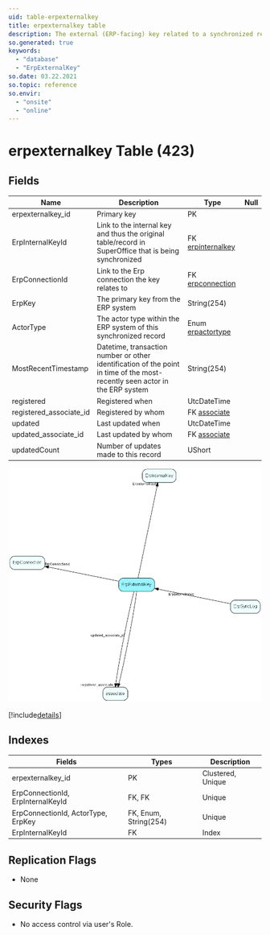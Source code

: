 ```yaml
---
uid: table-erpexternalkey
title: erpexternalkey table
description: The external (ERP-facing) key related to a synchronized record / connection
so.generated: true
keywords:
  - "database"
  - "ErpExternalKey"
so.date: 03.22.2021
so.topic: reference
so.envir:
  - "onsite"
  - "online"
---
```


# erpexternalkey Table (423)

## Fields

| Name | Description | Type | Null |
|------|-------------|------|:----:|
|erpexternalkey\_id|Primary key|PK| |
|ErpInternalKeyId|Link to the internal key and thus the original table/record in SuperOffice that is being synchronized|FK [erpinternalkey](erpinternalkey.md)| |
|ErpConnectionId|Link to the Erp connection the key relates to|FK [erpconnection](erpconnection.md)| |
|ErpKey|The primary key from the ERP system|String(254)| |
|ActorType|The actor type within the ERP system of this synchronized record|Enum [erpactortype](enums/erpactortype.md)| |
|MostRecentTimestamp|Datetime, transaction number or other identification of the point in time of the most-recently seen actor in the ERP system|String(254)| |
|registered|Registered when|UtcDateTime| |
|registered\_associate\_id|Registered by whom|FK [associate](associate.md)| |
|updated|Last updated when|UtcDateTime| |
|updated\_associate\_id|Last updated by whom|FK [associate](associate.md)| |
|updatedCount|Number of updates made to this record|UShort| |


![ErpExternalKey table relationship diagram](./media/ErpExternalKey.png)

[!include[details](./includes/ErpExternalKey.md)]

## Indexes

| Fields | Types | Description |
|--------|-------|-------------|
|erpexternalkey\_id |PK |Clustered, Unique |
|ErpConnectionId, ErpInternalKeyId |FK, FK |Unique |
|ErpConnectionId, ActorType, ErpKey |FK, Enum, String(254) |Unique |
|ErpInternalKeyId |FK |Index |

## Replication Flags

* None

## Security Flags

* No access control via user's Role.

